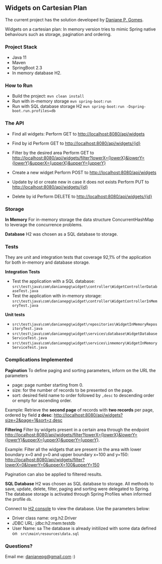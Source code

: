 ## Widgets on Cartesian Plan
The current project has the solution developed by [Daniane P. Gomes](https://www.linkedin.com/in/danianepg/).

Widgets on a cartesian plan: In memory version tries to mimic Spring native behaviours such as storage, pagination and ordering.

### Project Stack
 - Java 11
 - Maven 
 - SpringBoot 2.3
 - In memory database H2.

### How to Run
* Build the project:
```mvn clean install```
* Run with in-memory storage
```mvn spring-boot:run```
* Run with SQL database storage H2
```mvn spring-boot:run -Dspring-boot.run.profiles=db``` 

### The API
* Find all widgets: 
	Perform GET to [http://localhost:8080/api/widgets](http://localhost:8080/api/widgets)
	
* Find by id
	Perform GET to [http://localhost:8080/api/widgets/{id}](http://localhost:8080/api/widgets/%7Bid%7D)

* Filter by the desired area
Perform GET to [http://localhost:8080/api/widgets/filter?lowerX={lowerX}&lowerY={lowerY}&upperX={upperX}&upperY={upperY}](http://localhost:8080/api/widgets/filter?lowerX={lowerX}&lowerY={lowerY}&upperX={upperX}&upperY={upperY})

* Create a new widget
	Perform POST to [http://localhost:8080/api/widgets](http://localhost:8080/api/widgets)

* Update by id or create new in case it does not exists
	Perform PUT to [http://localhost:8080/api/widgets/{id}](http://localhost:8080/api/widgets/%7Bid%7D)
	
* Delete by id
	Perform DELETE to [http://localhost:8080/api/widgets/{id}](http://localhost:8080/api/widgets/%7Bid%7D)

### Storage
**In Memory**
For in-memory storage the data structure ConcurrentHashMap to leverage the concurrence problems.

**Database**
H2 was chosen as a SQL database to storage.

### Tests
They are unit and integration tests that coverage 92,1% of the application for both in-memory and database storage.

**Integration Tests**
* Test the application with a SQL database:
```src\test\java\com\danianepg\widget\controller\WidgetControllerDatabaseTest.java```
* Test the application with in-memory storage:
```src\test\java\com\danianepg\widget\controller\WidgetControllerInMemoryTest.java```

**Unit tests**
* ```src\test\java\com\danianepg\widget\repositories\WidgetInMemoryRepositoryTest.java```
* ```src\test\java\com\danianepg\widget\services\database\WidgetDatabaseServiceTest.java```
* ```src\test\java\com\danianepg\widget\services\inmemory\WidgetInMemoryServiceTest.java```

### Complications Implemented

**Pagination**
To define paging and sorting parameters, inform on the URL the parameters

 - page: page number starting from 0. 
 - size: for the number of records to be presented on the page.
 - sort: desired field name to order followed by ```,desc``` to descending order or empty for ascending order.

Example:
Retrieve the **second page** of records with **two records** per page, ordered by field **z desc**:
[http://localhost:8080/api/widgets?size=2&page=1&sort=z,desc](http://localhost:8080/api/widgets?size=2&page=1&sort=z,desc)

**Filtering**
Filter by widgets present in a certain area through the endpoint  [http://localhost:8080/api/widgets/filter?lowerX={lowerX}&lowerY={lowerY}&upperX={upperX}&upperY={upperY}](http://localhost:8080/api/widgets/filter?lowerX={lowerX}&lowerY={lowerY}&upperX={upperX}&upperY={upperY}).

Example: 
Filter all the widgets that are present in the area with lower boundary x=0 and y=0 and upper boundary x=100 and y=150:
[http://localhost:8080/api/widgets/filter?lowerX=0&lowerY=0&upperX=100&upperY=150](http://localhost:8080/api/widgets/filter?lowerX=0&lowerY=0&upperX=100&upperY=150)

Pagination can also be applied to filtered results.


**SQL Database**
H2 was chosen as SQL database to storage. All methods to save, update, delete, filter, paging and sorting were delegated to Spring. The database storage is activated through Spring Profiles when informed the profile ```db```.

Connect to [H2 console](http://localhost:8080/h2-console) to view the database. Use the parameters below:
 - Driver class name: org.h2.Driver 
 - JDBC URL: jdbc:h2:mem:testdb 
 - User Name: sa
The database is already initilized with some data defined on ``` src\main\resources\data.sql```


### Questions?
Email me: danianepg@gmail.com :)
